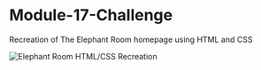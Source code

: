 # Module-17-Challenge
Recreation of The Elephant Room homepage using HTML and CSS

![Elephant Room HTML/CSS Recreation](https://i.ibb.co/BgqTjY2/Elephant-Room-Banner.png)